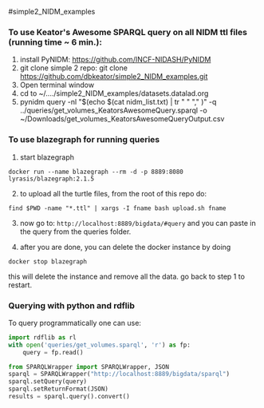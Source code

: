 #simple2_NIDM_examples

### To use Keator's Awesome SPARQL query on all NIDM ttl files (running time ~ 6 min.):

1. install PyNIDM: https://github.com/INCF-NIDASH/PyNIDM
2. git clone simple 2 repo: git clone https://github.com/dbkeator/simple2_NIDM_examples.git
3. Open terminal window
4. cd to ~/..../simple2_NIDM_examples/datasets.datalad.org
5. pynidm query -nl "$(echo $(cat nidm_list.txt) | tr " " "," )" -q ../queries/get_volumes_KeatorsAwesomeQuery.sparql -o ~/Downloads/get_volumes_KeatorsAwesomeQueryOutput.csv

### To use blazegraph for running queries

1. start blazegraph

 `docker run --name blazegraph --rm -d -p 8889:8080 lyrasis/blazegraph:2.1.5`

2. to upload all the turtle files, from the root of this repo do:

```
find $PWD -name "*.ttl" | xargs -I fname bash upload.sh fname
```

3. now go to: `http://localhost:8889/bigdata/#query` and you can paste in the query from the queries folder.

4. after you are done, you can delete the docker instance by doing

```
docker stop blazegraph
```

this will delete the instance and remove all the data. go back to step 1 to restart.


### Querying with python and rdflib

To query programmatically one can use:

```python
import rdflib as rl
with open('queries/get_volumes.sparql', 'r') as fp:
    query = fp.read()

from SPARQLWrapper import SPARQLWrapper, JSON
sparql = SPARQLWrapper("http://localhost:8889/bigdata/sparql")
sparql.setQuery(query)
sparql.setReturnFormat(JSON)
results = sparql.query().convert()
```